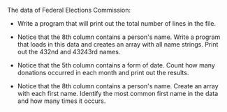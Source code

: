 The data of Federal Elections Commission:
- Write a program that will print out the total number of lines in the file.

- Notice that the 8th column contains a person's name. Write a program that loads in this data and creates an array with all name strings.
    Print out the 432nd and 43243rd names.
    
- Notice that the 5th column contains a form of date. Count how many donations occurred in each month and print out the results.

- Notice that the 8th column contains a person's name. Create an array with each first name.
    Identify the most common first name in the data and how many times it occurs.